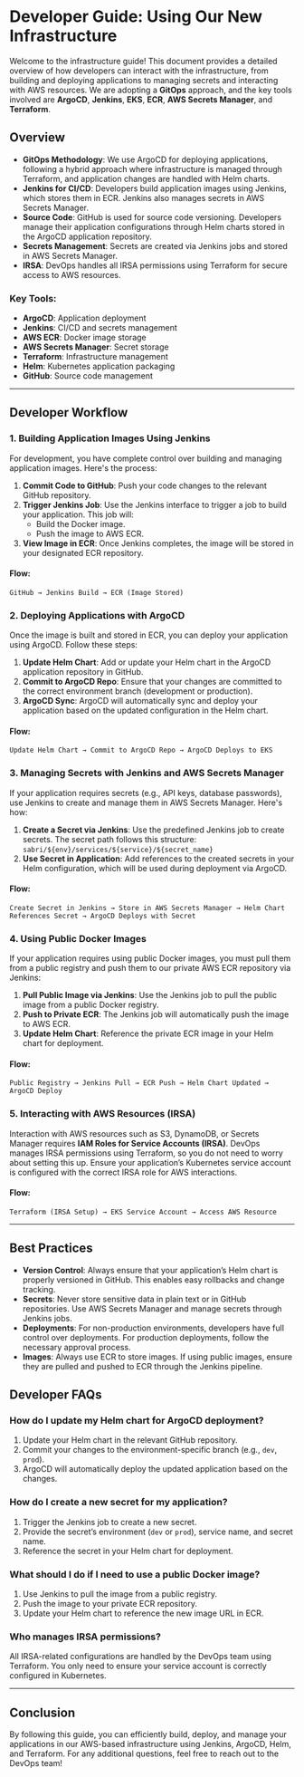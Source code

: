 # Developer Guide: Using Our New Infrastructure

Welcome to the infrastructure guide! This document provides a detailed overview of how developers can interact with the infrastructure, from building and deploying applications to managing secrets and interacting with AWS resources. We are adopting a **GitOps** approach, and the key tools involved are **ArgoCD**, **Jenkins**, **EKS**, **ECR**, **AWS Secrets Manager**, and **Terraform**.

## Overview
- **GitOps Methodology**: We use ArgoCD for deploying applications, following a hybrid approach where infrastructure is managed through Terraform, and application changes are handled with Helm charts.
- **Jenkins for CI/CD**: Developers build application images using Jenkins, which stores them in ECR. Jenkins also manages secrets in AWS Secrets Manager.
- **Source Code**: GitHub is used for source code versioning. Developers manage their application configurations through Helm charts stored in the ArgoCD application repository.
- **Secrets Management**: Secrets are created via Jenkins jobs and stored in AWS Secrets Manager.
- **IRSA**: DevOps handles all IRSA permissions using Terraform for secure access to AWS resources.

### Key Tools:
- **ArgoCD**: Application deployment
- **Jenkins**: CI/CD and secrets management
- **AWS ECR**: Docker image storage
- **AWS Secrets Manager**: Secret storage
- **Terraform**: Infrastructure management
- **Helm**: Kubernetes application packaging
- **GitHub**: Source code management

---

## Developer Workflow

### 1. Building Application Images Using Jenkins
For development, you have complete control over building and managing application images. Here's the process:
1. **Commit Code to GitHub**: Push your code changes to the relevant GitHub repository.
2. **Trigger Jenkins Job**: Use the Jenkins interface to trigger a job to build your application. This job will:
   - Build the Docker image.
   - Push the image to AWS ECR.
3. **View Image in ECR**: Once Jenkins completes, the image will be stored in your designated ECR repository.

#### Flow:
```
GitHub → Jenkins Build → ECR (Image Stored)
```

### 2. Deploying Applications with ArgoCD
Once the image is built and stored in ECR, you can deploy your application using ArgoCD. Follow these steps:
1. **Update Helm Chart**: Add or update your Helm chart in the ArgoCD application repository in GitHub.
2. **Commit to ArgoCD Repo**: Ensure that your changes are committed to the correct environment branch (development or production).
3. **ArgoCD Sync**: ArgoCD will automatically sync and deploy your application based on the updated configuration in the Helm chart.

#### Flow:
```
Update Helm Chart → Commit to ArgoCD Repo → ArgoCD Deploys to EKS
```

### 3. Managing Secrets with Jenkins and AWS Secrets Manager
If your application requires secrets (e.g., API keys, database passwords), use Jenkins to create and manage them in AWS Secrets Manager. Here's how:
1. **Create a Secret via Jenkins**: Use the predefined Jenkins job to create secrets. The secret path follows this structure:  
   `sabri/${env}/services/${service}/${secret_name}`
2. **Use Secret in Application**: Add references to the created secrets in your Helm configuration, which will be used during deployment via ArgoCD.

#### Flow:
```
Create Secret in Jenkins → Store in AWS Secrets Manager → Helm Chart References Secret → ArgoCD Deploys with Secret
```

### 4. Using Public Docker Images
If your application requires using public Docker images, you must pull them from a public registry and push them to our private AWS ECR repository via Jenkins:
1. **Pull Public Image via Jenkins**: Use the Jenkins job to pull the public image from a public Docker registry.
2. **Push to Private ECR**: The Jenkins job will automatically push the image to AWS ECR.
3. **Update Helm Chart**: Reference the private ECR image in your Helm chart for deployment.

#### Flow:
```
Public Registry → Jenkins Pull → ECR Push → Helm Chart Updated → ArgoCD Deploy
```

### 5. Interacting with AWS Resources (IRSA)
Interaction with AWS resources such as S3, DynamoDB, or Secrets Manager requires **IAM Roles for Service Accounts (IRSA)**. DevOps manages IRSA permissions using Terraform, so you do not need to worry about setting this up. Ensure your application’s Kubernetes service account is configured with the correct IRSA role for AWS interactions.

#### Flow:
```
Terraform (IRSA Setup) → EKS Service Account → Access AWS Resource
```

---

## Best Practices
- **Version Control**: Always ensure that your application’s Helm chart is properly versioned in GitHub. This enables easy rollbacks and change tracking.
- **Secrets**: Never store sensitive data in plain text or in GitHub repositories. Use AWS Secrets Manager and manage secrets through Jenkins jobs.
- **Deployments**: For non-production environments, developers have full control over deployments. For production deployments, follow the necessary approval process.
- **Images**: Always use ECR to store images. If using public images, ensure they are pulled and pushed to ECR through the Jenkins pipeline.

## Developer FAQs

### How do I update my Helm chart for ArgoCD deployment?
1. Update your Helm chart in the relevant GitHub repository.
2. Commit your changes to the environment-specific branch (e.g., `dev`, `prod`).
3. ArgoCD will automatically deploy the updated application based on the changes.

### How do I create a new secret for my application?
1. Trigger the Jenkins job to create a new secret.
2. Provide the secret’s environment (`dev` or `prod`), service name, and secret name.
3. Reference the secret in your Helm chart for deployment.

### What should I do if I need to use a public Docker image?
1. Use Jenkins to pull the image from a public registry.
2. Push the image to your private ECR repository.
3. Update your Helm chart to reference the new image URL in ECR.

### Who manages IRSA permissions?
All IRSA-related configurations are handled by the DevOps team using Terraform. You only need to ensure your service account is correctly configured in Kubernetes.

---

## Conclusion
By following this guide, you can efficiently build, deploy, and manage your applications in our AWS-based infrastructure using Jenkins, ArgoCD, Helm, and Terraform. For any additional questions, feel free to reach out to the DevOps team!

